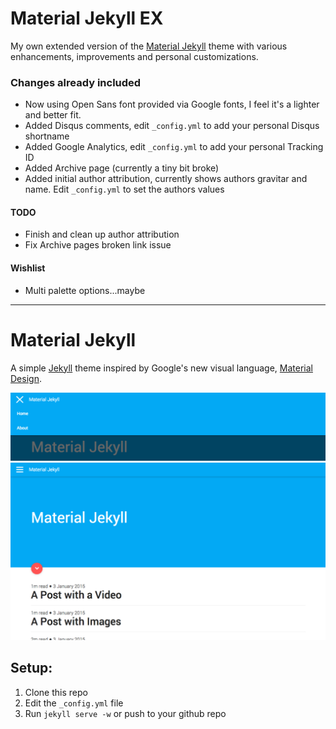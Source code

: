 # Material Jekyll EX

My own extended version of the [Material Jekyll](http://joshuaraichur.com/material-jekyll) theme with various enhancements, improvements and personal customizations.

### Changes already included
* Now using Open Sans font provided via Google fonts, I feel it's a lighter and better fit.
* Added Disqus comments, edit `_config.yml` to add your personal Disqus shortname
* Added Google Analytics, edit `_config.yml` to add your personal Tracking ID
* Added Archive page (currently a tiny bit broke)
* Added initial author attribution, currently shows authors gravitar and name.  Edit `_config.yml` to set the authors values

#### TODO
* Finish and clean up author attribution
* Fix Archive pages broken link issue

#### Wishlist
* Multi palette options...maybe
___

# Material Jekyll

A simple [Jekyll](http://jekyllrb.com) theme inspired by Google's new visual language, [Material Design](http://www.google.com/design/spec/material-design/introduction.html).

<img src="/_assets/images/nav.png">
<img src="/_assets/images/home.png">


## Setup:

1. Clone this repo
2. Edit the `_config.yml` file
3. Run `jekyll serve -w` or push to your github repo
